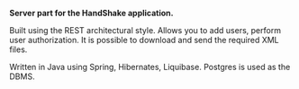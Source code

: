 **Server part for the HandShake application.**

Built using the REST architectural style. Allows you to add users, perform user authorization. It is possible to download and send the required XML files.

Written in Java using Spring, Hibernates, Liquibase.
Postgres is used as the DBMS.